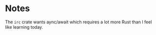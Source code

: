 # Notes

The `irc` crate wants aync/await which requires a lot more Rust than I feel like learning today.
